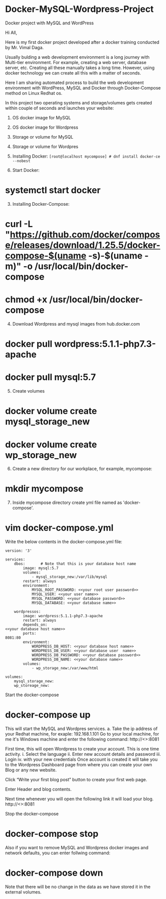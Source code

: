 # Docker-MySQL-Wordpress-Project
Docker project with MySQL and WordPress

Hi All,

Here is my first docker project developed after a docker training conducted by Mr. Vimal Daga.

Usually bulding a web development environment is a long journey with Multi-tier environment. For example, creating a web server, database server, etc. Creating all these manually takes a long time. However, using docker technology we can create all this with a matter of seconds.

Here I am sharing automated process to build the web development environment with WordPress, MySQL and Docker through Docker-Compose method on Linux Redhat os.

In this project two operating systems and storage/volumes gets created within couple of seconds and launches your website:

1. OS docker image for MySQL
2. OS docker image for Wordpress
3. Storage or volume for MySQL
4. Storage or volume for Wordpres


1. Installing Docker:
``` [root@localhost mycompose] # dnf install docker-ce --nobest ```
2. Start Docker:
# systemctl start docker

3. Installing Docker-Compose:
# curl -L "https://github.com/docker/compose/releases/download/1.25.5/docker-compose-$(uname -s)-$(uname -m)" -o /usr/local/bin/docker-compose

# chmod +x /usr/local/bin/docker-compose

4. Download Wordpress and mysql images from hub.docker.com
# docker pull wordpress:5.1.1-php7.3-apache
# docker pull mysql:5.7

5. Create volumes
# docker volume create mysql_storage_new
# docker volume create wp_storage_new

6. Create a new directory for our workplace, for example, mycompose:
# mkdir mycompose

7. Inside mycompose directory create yml file named as 'docker-compose'.
# vim docker-compose.yml

Write the below contents in the docker-compose.yml file:
```
version: '3'

services:
    dbos:		# Note that this is your database host name
        image: mysql:5.7
        volumes:
            - mysql_storage_new:/var/lib/mysql
        restart: always
        environment:
            MYSQL_ROOT_PASSWORD: <<your root user password>>
            MYSQL_USER: <<your user name>>
            MYSQL_PASSWORD: <<your database password>>
            MYSQL_DATABASE: <<your database name>>

    wordpressos:
        image: wordpress:5.1.1-php7.3-apache
        restart: always
        depends_on:
<<your database host name>>
        ports:
8081:80
        environment:
            WORDPRESS_DB_HOST: <<your database host name>>
            WORDPRESS_DB_USER: <<your database user  name>>
            WORDPRESS_DB_PASSWORD: <<your database password>>
            WORDPRESS_DB_NAME: <<your database name>>
        volumes:
            - wp_storage_new:/var/www/html

volumes:
    mysql_storage_new:
    wp_storeage_new:
```

Start the docker-compose
  # docker-compose up

This will start the MySQL and Wordpres services.
a. Take the ip address of your Redhat machine, for exaple: 192.168.1.101
Go to your local machine, for me it's Windows machine and enter the following command:
http://<<your redhat ip address>>:8081

First time, this will open Wordpress to create your account. This is one time activity.
i. Select the  language
ii. Enter new account details and password
iii. Login
iv. with your new credentials
Once account is created it will take you to the Wordpress Dashboard page from where you can create your own Blog or any new website.

Click “Write your first blog post” button to create your first web page.

Enter Header and blog contents.

Next time whenever you will open the following link it will load your blog.
http://<<your redhat ip address>>:8081

Stop the docker-compose
# docker-compose stop
Also if you want to remove MySQL and Wordpress docker images and network defaults, you can enter follwing command:
# docker-compose down

Note that there will be no change in the data as we have stored it in the  external volumes.
